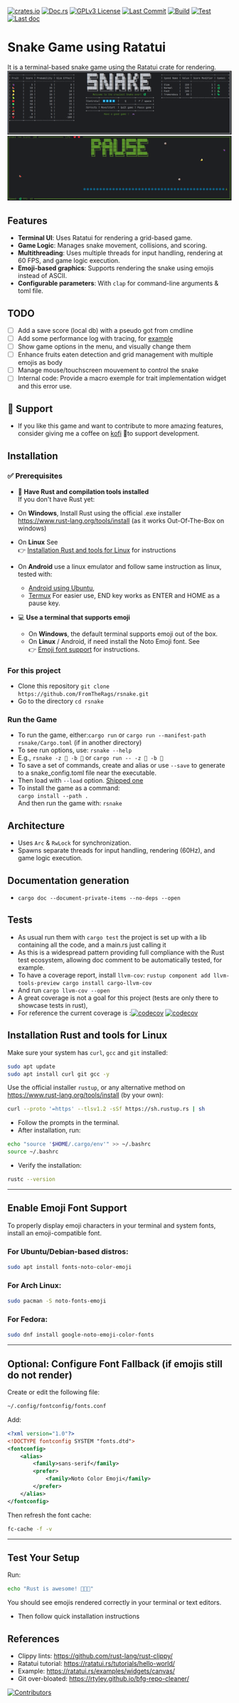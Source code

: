 [![crates.io](https://img.shields.io/crates/v/rsnaker.svg)](https://crates.io/crates/rsnaker)
[![Doc.rs](https://docs.rs/rsnaker/badge.svg)](https://docs.rs/rsnaker)
[![GPLv3 License](https://img.shields.io/badge/License-GPL%20v3-yellow.svg)](https://opensource.org/licenses/)
[![Last Commit](https://img.shields.io/github/last-commit/fromtherags/rsnake)](https://github.com/FromTheRags/rsnake/commits)
[![Build](https://github.com/FromTheRags/rsnake/actions/workflows/rust.yml/badge.svg)](https://github.com/FromTheRags/rsnake/actions/workflows/rust.yml)
[![Test](https://github.com/FromTheRags/rsnake/actions/workflows/test.yml/badge.svg)](https://github.com/FromTheRags/rsnake/actions/workflows/test.yml)
[![Last doc](https://img.shields.io/badge/docs-online-blue)](https://fromtherags.github.io/rsnake/rsnaker/index.html)

# Snake Game using Ratatui

It is a terminal-based snake game using the Ratatui crate for rendering.
![Terminal Output Menu](demo_images/snake_setup.png)
![Terminal Output Running](demo_images/snake_running.png)

## Features

- **Terminal UI**: Uses Ratatui for rendering a grid-based game.
- **Game Logic**: Manages snake movement, collisions, and scoring.
- **Multithreading**: Uses multiple threads for input handling, rendering at 60 FPS, and game logic execution.
- **Emoji-based graphics**: Supports rendering the snake using emojis instead of ASCII.
- **Configurable parameters**: With `clap` for command-line arguments & toml file.

## TODO

- [ ] Add a save score (local db) with a pseudo got from cmdline
- [ ] Add some performance log with tracing,
  for [example](https://github.com/ratatui/ratatui/blob/main/examples/apps/tracing/src/main.rs)
- [ ] Show game options in the menu, and visually change them
- [ ] Enhance fruits eaten detection and grid management with multiple emojis as body
- [ ] Manage mouse/touchscreen mouvement to control the snake
- [ ] Internal code: Provide a macro exemple for trait implementation widget and this error use.

## 💖 Support

- If you like this game and want to contribute to more amazing features, consider giving me a coffee
  on [kofi](https://ko-fi.com/retrosnake)
  🥤to support development.

## Installation

### ✅ Prerequisites

- 🦀 **Have Rust and compilation tools installed**  
  If you don't have Rust yet:
- On **Windows**, Install Rust using the official .exe installer https://www.rust-lang.org/tools/install (as it works
  Out-Of-The-Box on
  windows)
- On **Linux** See  
  👉 [Installation Rust and tools for Linux](#Installation-Rust-and-tools-for-Linux) for instructions
- On **Android** use a linux emulator and follow same instruction as linux, tested with:
    - [Android using Ubuntu](https://github.com/CypherpunkArmory/UserLAnd),
    - [Termux](https://github.com/termux/termux-app)
      For easier use, END key works as ENTER and HOME as a pause key.

- 💻 **Use a terminal that supports emoji**
    - On **Windows**, the default terminal supports emoji out of the box.
    - On **Linux** / Android, if need install the Noto Emoji font.
      See  
      👉 [Emoji font support](#Enable-Emoji-Font-Support) for instructions.

### For this project

- Clone this repository
  `git clone https://github.com/FromTheRags/rsnake.git`
- Go to the directory `cd rsnake`

### Run the Game

- To run the game, either:`cargo run` or `cargo run --manifest-path rsnake/Cargo.toml` (if in another directory)
- To see run options, use: `rsnake --help`
- E.g., `rsnake -z 🐼 -b 🍥` or `cargo run -- -z 🐼 -b 🍥`
- To save a set of commands, create and alias or use `--save` to generate to a snake_config.toml file near the
  executable.
- Then load with `--load` option. [Shipped one](snake_config.toml)
- To install the game as a command:  
  `cargo install --path .`  
  And then run the game with: `rsnake`

## Architecture

- Uses `Arc` & `RwLock` for synchronization.
- Spawns separate threads for input handling, rendering (60Hz), and game logic execution.

## Documentation generation

- `cargo doc --document-private-items --no-deps --open`

## Tests

- As usual run them with `cargo test` the project is set up with a lib containing all the code, and a main.rs just
  calling it
- As this is a widespread pattern providing full compliance with the Rust test ecosystem, allowing doc comment to be
  automatically tested, for example.
- To have a coverage report, install `llvm-cov`:
  `rustup component add llvm-tools-preview
  cargo install cargo-llvm-cov`
- And run `cargo llvm-cov --open`
- A great coverage is not a goal for this project (tests are only there to showcase tests in rust),
- For reference the current coverage
  is :[![codecov](https://codecov.io/gh/FromTheRags/rsnake/graph/badge.svg?token=XJXII0CMQF)](https://codecov.io/gh/FromTheRags/rsnake)
  [![codecov](https://codecov.io/gh/fromtherags/rsnake/branch/main/graph/badge.svg)](https://codecov.io/gh/FromTheRags/rsnake)

## Installation Rust and tools for Linux

Make sure your system has `curl`, `gcc` and `git` installed:

```bash
sudo apt update
sudo apt install curl git gcc -y
```

Use the official installer `rustup`, or any alternative method on https://www.rust-lang.org/tools/install (by your own):

```bash
curl --proto '=https' --tlsv1.2 -sSf https://sh.rustup.rs | sh
```

- Follow the prompts in the terminal.
- After installation, run:

```bash
echo "source '$HOME/.cargo/env'" >> ~/.bashrc
source ~/.bashrc
```

- Verify the installation:

```bash
rustc --version
```

---

## Enable Emoji Font Support

To properly display emoji characters in your terminal and system fonts, install an emoji-compatible font.

### For Ubuntu/Debian-based distros:

```bash
sudo apt install fonts-noto-color-emoji
```

### For Arch Linux:

```bash
sudo pacman -S noto-fonts-emoji
```

### For Fedora:

```bash
sudo dnf install google-noto-emoji-color-fonts
```

---

## Optional: Configure Font Fallback (if emojis still do not render)

Create or edit the following file:

```bash
~/.config/fontconfig/fonts.conf
```

Add:

```xml
<?xml version="1.0"?>
<!DOCTYPE fontconfig SYSTEM "fonts.dtd">
<fontconfig>
    <alias>
        <family>sans-serif</family>
        <prefer>
            <family>Noto Color Emoji</family>
        </prefer>
    </alias>
</fontconfig>
```

Then refresh the font cache:

```bash
fc-cache -f -v
```

---

## Test Your Setup

Run:

```bash
echo "Rust is awesome! 🦀🔥🚀"
```

You should see emojis rendered correctly in your terminal or text editors.

- Then follow quick installation instructions

## References

- Clippy lints: <https://github.com/rust-lang/rust-clippy/>
- Ratatui tutorial: <https://ratatui.rs/tutorials/hello-world/>
- Example: <https://ratatui.rs/examples/widgets/canvas/>
- Git over-bloated: <https://rtyley.github.io/bfg-repo-cleaner/>

[![Contributors](https://img.shields.io/github/contributors/fromtherags/rsnake)](https://github.com/fromtherags/rsnake/graphs/contributors)
